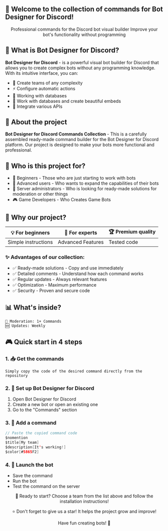 ## 🎉 Welcome to the collection of commands for Bot Designer for Discord!

<div align="center">

Professional commands for the Discord bot visual builder
Improve your bot's functionality without programming

</div>


## 🤔 What is Bot Designer for Discord?

**Bot Designer for Discord** - is a powerful visual bot builder for Discord that allows you to create complex bots without any programming knowledge. With its intuitive interface, you can:

- 🎯 Create teams of any complexity
- ⚡ Configure automatic actions
- 🔄 Working with databases
- 🎨 Work with databases and create beautiful embeds
- 🤖 Integrate various APIs

## 🌟 About the project
**Bot Designer for Discord Commands Collection** - This is a carefully assembled ready-made command builder for the Bot Designer for Discord platform. Our project is designed to make your bots more functional and professional.

## 🎯 Who is this project for?

- 👶 Beginners - Those who are just starting to work with bots
- 🚀 Advanced users - Who wants to expand the capabilities of their bots
- 👑 Server administrators - Who is looking for ready-made solutions for moderation or other things
- 🎮 Game Developers - Who Creates Game Bots

## 🚀 Why our project?
<div align="center">
  
| 💡 For beginners	| 🔧 For experts | 🏆 Premium quality |
| ------------- | ------------- | ------------- |
| Simple instructions | Advanced Features | Tested code |
</div>

### ✨ Advantages of our collection:
- ✅ Ready-made solutions - Copy and use immediately
- ✅ Detailed comments - Understand how each command works
- ✅ Regular updates - Always relevant features
- ✅ Optimization - Maximum performance
- ✅ Security - Proven and secure code

## 📊 What's inside?
```
🎯 Moderation: 1+ Commands
🆕 Updates: Weekly
```
## 🎮 Quick start in 4 steps
### **1. 📥 Get the commands**
`Simply copy the code of the desired command directly from the repository`

### **2. 🔧 Set up Bot Designer for Discord**
1. Open Bot Designer for Discord
2. Create a new bot or open an existing one
3. Go to the "Commands" section

### **3. 📝 Add a command**
```swift
// Paste the copied command code
$nomention
$title[My team]
$description[It's working!]
$color[#5865F2]
```

### **4. 🚀 Launch the bot**
- Save the command
- Run the bot
- Test the command on the server


<div align="center">
🚀 Ready to start?
Choose a team from the list above and follow the installation instructions!

⭐ Don't forget to give us a star!
 It helps the project grow and improve!

Have fun creating bots! 🎉
</div>
